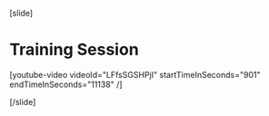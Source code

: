[slide]
# Training Session

[youtube-video videoId="LFfsSGSHPjI" startTimeInSeconds="901" endTimeInSeconds="‭11138‬" /]

[/slide]